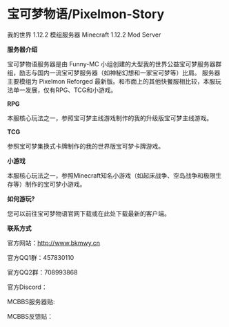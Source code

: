 # 宝可梦物语/Pixelmon-Story
我的世界 1.12.2 模组服务器
Minecraft 1.12.2 Mod Server


**服务器介绍**

宝可梦物语服务器是由 Funny-MC 小组创建的大型我的世界公益宝可梦服务器群组，励志与国内一流宝可梦服务器（如神秘幻想和一家宝可梦等）比肩。
服务器主要模组为 Pixelmon Reforged 最新版。和市面上的其他快餐服相比较，本服玩法单一发展，仅有RPG、TCG和小游戏。


**RPG**

本服核心玩法之一，参照宝可梦主线游戏制作的我的升级版宝可梦主线游戏。


**TCG**

参照宝可梦集换式卡牌制作的我的世界版宝可梦卡牌游戏。


**小游戏**

本服核心玩法之一，参照Minecraft知名小游戏（如起床战争、空岛战争和极限生存等）制作的宝可梦小游戏。


**如何游玩?**

您可以前往宝可梦物语官网下载或在此处下载最新的客户端。


**联系方式**

官方网站：http://www.bkmwy.cn

官方QQ1群：457830110

官方QQ2群：708993868

官方Discord：

MCBBS服务器贴: 

MCBBS反馈贴：
